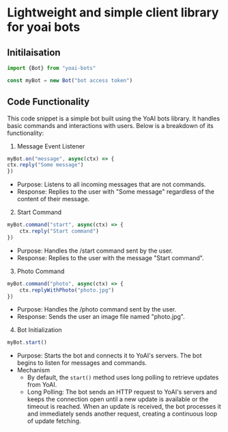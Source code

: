 # Lightweight and simple client library for yoai bots 

## Initilaisation
```javascript
import {Bot} from "yoai-bots"

const myBot = new Bot("bot access token")
```
## Code Functionality 
This code snippet is a simple bot built using the YoAI bots library. It handles basic commands and interactions with users. Below is a breakdown of its functionality:
1. Message Event Listener
```javascript
myBot.on("message", async(ctx) => {
ctx.reply("Some message")
})
```
- Purpose: Listens to all incoming messages that are not commands.
- Response: Replies to the user with "Some message" regardless of the content of their message.
2. Start Command
```javascript
myBot.command("start", async(ctx) => {
    ctx.reply("Start command")
})
```
- Purpose: Handles the /start command sent by the user.
- Response: Replies to the user with the message "Start command".

3. Photo Command
```javascript
myBot.command("photo", async(ctx) => {
    ctx.replyWithPhoto("photo.jpg")
})
```
- Purpose: Handles the /photo command sent by the user.
- Response: Sends the user an image file named "photo.jpg".

4. Bot Initialization
```javascript
myBot.start()
```
- Purpose: Starts the bot and connects it to YoAI's servers. The bot begins to listen for messages and commands.
- Mechanism
  - By default, the `start()` method uses long polling to retrieve updates from YoAI.
  - Long Polling: The bot sends an HTTP request to YoAI's servers and keeps the connection open until a new update is available or the timeout is reached. When an update is received, the bot processes it and immediately sends another request, creating a continuous loop of update fetching.
